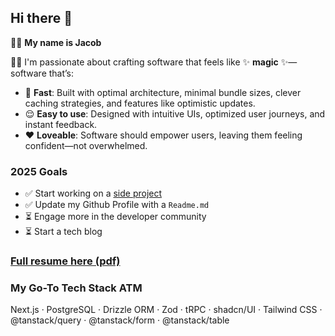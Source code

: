 ## Hi there 👋  

🙋‍♂️ **My name is Jacob**  

👨‍💻 I'm passionate about crafting software that feels like ✨ **magic** ✨—software that’s:  
- 🚀 **Fast**: Built with optimal architecture, minimal bundle sizes, clever caching strategies, and features like optimistic updates.  
- 😌 **Easy to use**: Designed with intuitive UIs, optimized user journeys, and instant feedback.  
- ❤️ **Loveable**: Software should empower users, leaving them feeling confident—not overwhelmed.

### 2025 Goals
- ✅ Start working on a [side project](https://github.com/JacobSchroder/taskalendar)
- ✅ Update my Github Profile with a `Readme.md`
- ⏳ Engage more in the developer community
- ⏳ Start a tech blog

### [Full resume here (pdf)](/resume.pdf)

### My Go-To Tech Stack ATM  
Next.js · PostgreSQL · Drizzle ORM · Zod · tRPC · shadcn/UI · Tailwind CSS · @tanstack/query · @tanstack/form · @tanstack/table
